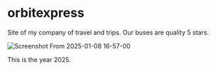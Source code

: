 # orbitexpress
Site of my company of travel and trips.
Our  buses are quality 5 stars.

![Screenshot From 2025-01-08 16-57-00](https://github.com/user-attachments/assets/f2f5d614-8a47-47ba-8cd8-78791cdee26c)

This is the year 2025.
